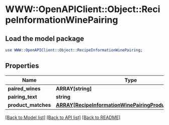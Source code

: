 # WWW::OpenAPIClient::Object::RecipeInformationWinePairing

## Load the model package
```perl
use WWW::OpenAPIClient::Object::RecipeInformationWinePairing;
```

## Properties
Name | Type | Description | Notes
------------ | ------------- | ------------- | -------------
**paired_wines** | **ARRAY[string]** |  | [optional] 
**pairing_text** | **string** |  | [optional] 
**product_matches** | [**ARRAY[RecipeInformationWinePairingProductMatchesInner]**](RecipeInformationWinePairingProductMatchesInner.md) |  | [optional] 

[[Back to Model list]](../README.md#documentation-for-models) [[Back to API list]](../README.md#documentation-for-api-endpoints) [[Back to README]](../README.md)


